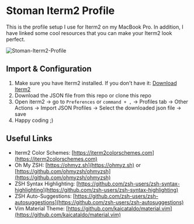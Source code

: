 # Stoman Iterm2 Profile

This is the profile setup I use for Iterm2 on my MacBook Pro. In addition, I have linked some cool resources that you can make your Iterm2 look perfect.

![Stoman-Iterm2-Profile](https://user-images.githubusercontent.com/16396664/139943977-da2e71cb-3daa-434f-bb4d-042ba1a5b38c.jpg)

## Import & Configuration

1.  Make sure you have Iterm2 installed. If you don't have it: [Download Iterm2](https://iterm2.com/downloads.html)
1.  Download the JSON file from this repo or clone this repo
1.  Open iterm2 -> go to `Preferences` or `command + ,` -> Profiles tab -> Other Actions -> Import JSON Profiles -> Select the downloaded json file -> save
1.  Happy coding ;)

## Useful Links

-   Iterm2 Color Schemes: [https://iterm2colorschemes.com](https://iterm2colorschemes.com)
-   Oh My ZSH: [https://ohmyz.sh](https://ohmyz.sh) or [https://github.com/ohmyzsh/ohmyzsh](https://github.com/ohmyzsh/ohmyzsh)
-   ZSH Syntax Highlighting: [https://github.com/zsh-users/zsh-syntax-highlighting](https://github.com/zsh-users/zsh-syntax-highlighting)
-   ZSH Auto-Suggestions: [https://github.com/zsh-users/zsh-autosuggestions](https://github.com/zsh-users/zsh-autosuggestions)
-   Vim Material Theme: [https://github.com/kaicataldo/material.vim](https://github.com/kaicataldo/material.vim)

